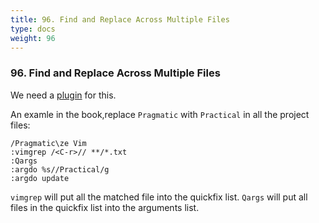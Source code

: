 ```yaml
---
title: 96. Find and Replace Across Multiple Files
type: docs
weight: 96
---
```


### 96. Find and Replace Across Multiple Files

We need a [plugin](https://github.com/nelstrom/vim-qargs) for this.

An examle in the book,replace `Pragmatic` with `Practical` in all the project files:
```
/Pragmatic\ze Vim
:vimgrep /<C-r>// **/*.txt
:Qargs
:argdo %s//Practical/g
:argdo update
```

`vimgrep` will put all the matched file into the quickfix list.
`Qargs` will put all files in the quickfix list into the arguments list.
